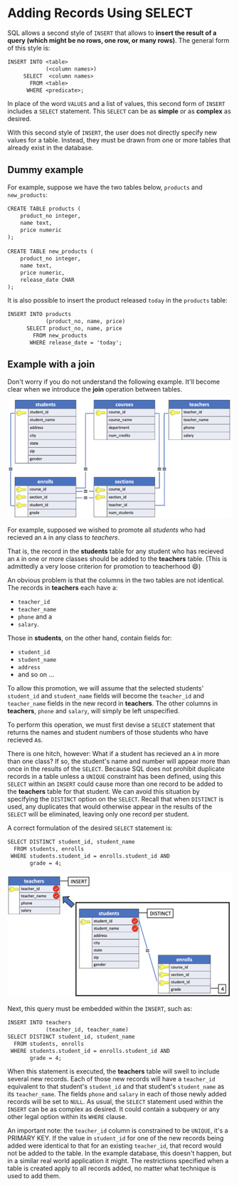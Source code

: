 # Adding Records Using SELECT

SQL allows a second style of `INSERT` that allows to **insert the result of a query (which might be no rows, one row, or many rows)**. The general form of this style is:

```console
INSERT INTO <table>
            (<column names>)
     SELECT  <column names>
       FROM <table>
      WHERE <predicate>;
```

In place of the word `VALUES` and a list of values, this second form of `INSERT` includes a `SELECT` statement. This `SELECT` can be as **simple** or as **complex** as desired.

With this second style of `INSERT`, the user does not directly specify new values for a table. Instead, they must be drawn from one or more tables that already exist in the database.

## Dummy example

For example, suppose we have the two tables below, `products` and `new_products`:

```console
CREATE TABLE products (
    product_no integer,
    name text,
    price numeric
);

CREATE TABLE new_products (
    product_no integer,
    name text,
    price numeric,
    release_date CHAR
);
```

It is also possible to insert the product released `today` in the `products` table:

```console
INSERT INTO products
            (product_no, name, price)
      SELECT product_no, name, price
        FROM new_products
       WHERE release_date = 'today';
```

## Example with a join

Don't worry if you do not understand the following example. It'll become clear when we introduce the **join** operation between tables.

![p&p ERD](../00_basic_intro/images/07_uniY.png)

For example, supposed we wished to promote all *students* who had recieved an `A` in any class to *teachers*.

That is, the record in the **students** table for any student who has recieved an `A` in one or more classes should be added to the **teachers** table. (This is admittedly a very loose criterion for promotion to teacherhood :smile:)

An obvious problem is that the columns in the two tables are not identical. The records in **teachers** each have a:

- `teacher_id`
- `teacher_name`
- `phone` and a
- `salary`.

Those in **students**, on the other hand, contain fields for:

- `student_id`
- `student_name`
- `address`
- and so on ...

To allow this promotion, we will assume that the selected students' `student_id` and `student_name` fields will become the `teacher_id` and `teacher_name` fields in the new record in **teachers**. The other columns in **teachers**, `phone` and `salary`, will simply be left unspecified.

To perform this operation, we must first devise a `SELECT` statement that returns the names and student numbers of those students who have recieved `A`s.

There is one hitch, however: What if a student has recieved an `A` in more than one class? If so, the student's name and number will appear more than once in the results of the `SELECT`. Because SQL does not prohibit duplicate records in a table unless a `UNIQUE` constraint has been defined, using this `SELECT` within an `INSERT` could cause more than one record to be added to the **teachers** table for that student. We can avoid this situation by specifying the `DISTINCT` option on the `SELECT`. Recall that when `DISTINCT` is used, any duplicates that would otherwise appear in the results of the `SELECT` will be eliminated, leaving only one record per student.

A correct formulation of the desired `SELECT` statement is:

```console
SELECT DISTINCT student_id, student_name
  FROM students, enrolls
 WHERE students.student_id = enrolls.student_id AND
       grade = 4;
```

![insert2](./images/15_insert.png)

Next, this query must be embedded within the `INSERT`, such as:

```console
INSERT INTO teachers
            (teacher_id, teacher_name)
SELECT DISTINCT student_id, student_name
  FROM students, enrolls
 WHERE students.student_id = enrolls.student_id AND
       grade = 4;
```

When this statement is executed, the **teachers** table will swell to include several new records. Each of those new records will have a `teacher_id` equivalent to that student's `student_id` and that student's `student_name` as its `teacher_name`. The fields `phone` and `salary` in each of those newly added records will be set to `NULL`. As usual, the `SELECT` statement used within the `INSERT` can be as complex as desired. It could contain a subquery or any other legal option within its `WHERE` clause.

An important note: the `teacher_id` column is constrained to be `UNIQUE`, it's a PRIMARY KEY. If the value in `student_id` for one of the new records being added were identical to that for an existing `teacher_id`, that record would not be added to the table. In the example database, this doesn't happen, but in a similar real world application it might. The restrictions specified when a table is created apply to all records added, no matter what technique is used to add them.
